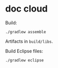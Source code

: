 # doc cloud

Build:

```
./gradlew assemble
```

Artifacts in `build/libs`.

Build Eclipse files:

```
./gradlew eclipse
```
